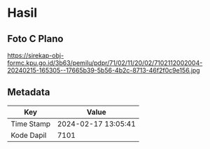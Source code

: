 # Hasil

## Foto C Plano

https://sirekap-obj-formc.kpu.go.id/3b63/pemilu/pdpr/71/02/11/20/02/7102112002004-20240215-165305--17665b39-5b56-4b2c-8713-46f2f0c9e156.jpg


## Metadata

| Key        | Value               |
| ---------- | ------------------- |
| Time Stamp | 2024-02-17 13:05:41 |
| Kode Dapil | 7101                |




